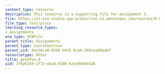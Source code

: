 ```yaml
---
content_type: resource
description: This resource is a supporting file for assignment 3.
file: https://ol-ocw-studio-app-production.s3.amazonaws.com/courses/6-832-underactuated-robotics-spring-2009/370261691f72eba0918062ee9b693428_pendfun.m
file_type: text/plain
learning_resource_types:
- Assignments
ocw_type: OCWFile
parent_title: Assignments
parent_type: CourseSection
parent_uid: 04c58ca0-0560-b9d1-6ca6-2691ea66babf
resourcetype: Other
title: pendfun.m
uid: 37026169-1f72-eba0-9180-62ee9b693428
---
```

